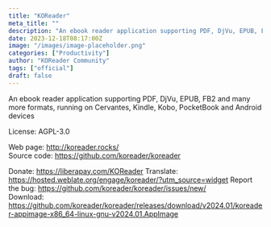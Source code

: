 ```yaml
---
title: "KOReader"
meta_title: ""
description: "An ebook reader application supporting PDF, DjVu, EPUB, FB2 and many more formats, running on Cervantes, Kindle, Kobo, PocketBook and Android devices"
date: 2023-12-18T08:17:00Z
image: "/images/image-placeholder.png"
categories: ["Productivity"]
author: "KOReader Community"
tags: ["official"]
draft: false
---
```


An ebook reader application supporting PDF, DjVu, EPUB, FB2 and many more formats, running on Cervantes, Kindle, Kobo, PocketBook and Android devices

License: AGPL-3.0

Web page: http://koreader.rocks/  
Source code: https://github.com/koreader/koreader

Donate: https://liberapay.com/KOReader
Translate: https://hosted.weblate.org/engage/koreader/?utm_source=widget
Report the bug: https://github.com/koreader/koreader/issues/new/  
Download: https://github.com/koreader/koreader/releases/download/v2024.01/koreader-appimage-x86_64-linux-gnu-v2024.01.AppImage
